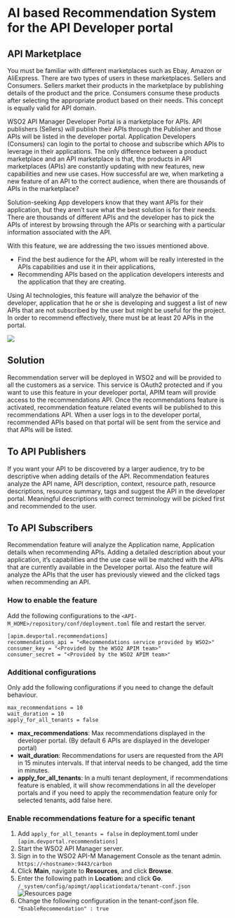 
# AI based Recommendation System for the API Developer portal

## API Marketplace

You must be  familiar with different marketplaces such as Ebay, Amazon or AliExpress. 
There are two types of users in these marketplaces. Sellers and Consumers. 
Sellers market their products in the marketplace by publishing details of the product and the price. 
Consumers consume these products after selecting the appropriate product based on their needs. 
This concept is equally valid for API domain. 

WSO2 API Manager Developer Portal is a marketplace for APIs. API publishers (Sellers) will publish their APIs 
through the Publisher and those APIs will be listed in the developer portal. Application Developers (Consumers) can 
login to the portal to choose and subscribe which APIs to leverage in their applications. The only difference between 
a product marketplace and an API marketplace is that, the products in API marketplaces (APIs) are constantly updating 
with new features, new capabilities and new use cases. How successful are we, when marketing a new feature of an API 
to the correct audience, when there are thousands of APIs in the marketplace?

Solution-seeking App developers know that they want APIs for their application, but they aren’t sure what the best 
solution is for their needs. There are thousands of different APIs and the developer has to pick the APIs of interest 
by browsing through the APIs or searching with a particular information associated with the API. 

With this feature, we are addressing the two issues mentioned above.  

- Find the best audience for the API, whom will be really interested in the APIs capabilities and use it in their
 applications,
 - Recommending APIs based on the application developers interests and the application that they are creating.

Using AI technologies, this feature will analyze the behavior of the developer, application that he or she is 
developing and suggest a list of new APIs that are not subscribed by the user but might be useful for the project. 
In order to recommend effectively, there must be at least 20 APIs in the portal.

![](../assets/img/api-recommendations.png)

## Solution
Recommendation server will be deployed in WSO2 and will be provided to all the customers as a service. This service 
is OAuth2 protected and if you want to use this feature in your developer portal, APIM team will provide access to 
the recommendations API. Once the recommendations feature is activated, recommendation feature related events will be 
published to this recommendations API. When a user logs in to the developer portal, recommended APIs based on that 
portal will be sent from the service and that APIs will be listed.

## To API Publishers
If you want your API to be discovered by a larger audience, try to be descriptive when adding details of the API. 
Recommendation features analyze the API name, API description, context, resource path, resource descriptions, resource 
summary, tags and suggest the API in the developer portal. Meaningful descriptions with correct terminology will be 
picked first and recommended to the user.

## To API Subscribers
Recommendation feature will analyze the Application name, Application details when recommending APIs. Adding a 
detailed description about your application, it’s capabilities and the use case will be matched with the APIs that 
are currently available in the Developer portal. Also the feature will analyze the APIs that the user has previously 
viewed and the clicked tags when recommending an API. 

### How to enable the feature

Add the following configurations to the `<API-M_HOME>/repository/conf/deployment.toml` file and restart the server.

```
[apim.devportal.recommendations]
recommendations_api = "<Recommendations service provided by WSO2>"
consumer_key = "<Provided by the WSO2 APIM team>"
consumer_secret = "<Provided by the WSO2 APIM team>"
```

### Additional configurations
Only add the following configurations if you need to change the default behaviour.
```
max_recommendations = 10
wait_duration = 10
apply_for_all_tenants = false
```

- **max_recommendations**: Max recommendations displayed in the developer portal. (By default 6 APIs are displayed in
 the developer portal)
- **wait_duration**: Recommendations for users are requested from the API in 15 minutes intervals. If that interval
 needs to be changed, add the time in minutes.
- **apply_for_all_tenants**: In a multi tenant deployment, if recommendations feature is enabled, it will show
 recommendations in all the developer portals and if you need to apply the recommendation feature only for selected 
 tenants, add false here. 

### Enable recommendations feature for a specific tenant

1. Add `apply_for_all_tenants = false` in deployment.toml under `[apim.devportal.recommendations]`
2. Start the WSO2 API Manager server.
3. Sign in to the WSO2 API-M Management Console as the tenant admin.
       `https://<hostname>:9443/carbon`
4. Click **Main**, navigate to **Resources**, and click **Browse**.
5. Enter the following path in **Location:** and click **Go**.
  `/_system/config/apimgt/applicationdata/tenant-conf.json`
  ![Resources page]({{base_path}}/assets/img/learn/tenant-config.png)
6. Change the following configuration in the tenant-conf.json file.  
    `"EnableRecommendation" : true`